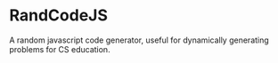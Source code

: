 # RandCodeJS
A random javascript code generator, useful for dynamically generating problems for CS education.
